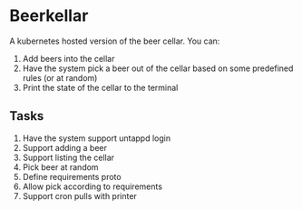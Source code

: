 # Beerkellar

A kubernetes hosted version of the beer cellar. You can:

1. Add beers into the cellar
1. Have the system pick a beer out of the cellar based on
   some predefined rules (or at random)
1. Print the state of the cellar to the terminal

## Tasks

1. Have the system support untappd login
1. Support adding a beer
1. Support listing the cellar
1. Pick beer at random
1. Define requirements proto
1. Allow pick according to requirements
1. Support cron pulls with printer
